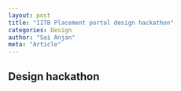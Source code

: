 ```yaml
---
layout: post
title: "IITB Placement portal design hackathon"
categories: Design
author: "Sai Anjan"
meta: "Article"
---
```




## Design hackathon
